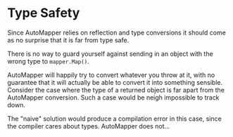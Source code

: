 ﻿# Type Safety

Since AutoMapper relies on reflection and type conversions it should come as no surprise that
it is far from type safe.

There is no way to guard yourself against sending in an object with the wrong type to `mapper.Map()`.

AutoMapper will happily try to convert whatever you throw at it, with no guarantee that it will actually
be able to convert it into something sensible. Consider the case where the type of a returned object
is far apart from the AutoMapper conversion. Such a case would be neigh impossible to track down.

The "naive" solution would produce a compilation error in this case, since the compiler cares about types.
AutoMapper does not...